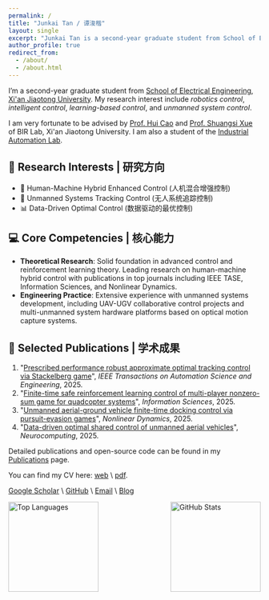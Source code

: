 ```yaml
---
permalink: /
title: "Junkai Tan / 谭浚楷"
layout: single
excerpt: "Junkai Tan is a second-year graduate student from School of Electrical Engineering, Xi'an Jiaotong University. His research interest include robotics control, intelligent control, learning-based control, and unmanned system control."
author_profile: true
redirect_from: 
  - /about/
  - /about.html
---
```



<!-- ## 👨‍💼 About Me | 个人简介 -->
I’m a second-year graduate student from [School of Electrical Engineering](https://ee.xjtu.edu.cn/), [Xi'an Jiaotong University](https://www.xjtu.edu.cn/). My research interest include *robotics control*, *intelligent control*, *learning-based control*, and *unmanned system control*.
<!-- - 🌐 Personal Website: [tanjunkai2001.github.io](https://tanjunkai2001.github.io) -->

I am very fortunate to be advised by [Prof. Hui Cao](http://gr.xjtu.edu.cn/en/web/huicao) and [Prof. Shuangsi Xue](https://gr.xjtu.edu.cn/en/web/xssxjtu) of BIR Lab, Xi'an Jiaotong University. I am also a student of the [Industrial Automation Lab](https://ee.xjtu.edu.cn/szdw/bssds/gyzdhjys.htm).



## 🔬 Research Interests | 研究方向
- 🤖 Human-Machine Hybrid Enhanced Control (人机混合增强控制)
- 🚁 Unmanned Systems Tracking Control (无人系统追踪控制)
- 📊 Data-Driven Optimal Control (数据驱动的最优控制)

## 💻 Core Competencies | 核心能力
- **Theoretical Research**: Solid foundation in advanced control and reinforcement learning theory. Leading research on human-machine hybrid control with publications in top journals including IEEE TASE, Information Sciences, and Nonlinear Dynamics.
- **Engineering Practice**: Extensive experience with unmanned systems development, including UAV-UGV collaborative control projects and multi-unmanned system hardware platforms based on optical motion capture systems.

## 📝 Selected Publications | 学术成果

1. "[Prescribed performance robust approximate optimal tracking control via Stackelberg game](https://ieeexplore.ieee.org/document/10916718)", *IEEE Transactions on Automation Science and Engineering*, 2025.
2. "[Finite-time safe reinforcement learning control of multi-player nonzero-sum game for quadcopter systems](https://www.sciencedirect.com/science/article/pii/S002002552500249X)", *Information Sciences*, 2025.
3. "[Unmanned aerial-ground vehicle finite-time docking control via pursuit-evasion games](https://link.springer.com/10.1007/s11071-025-11021-6)", *Nonlinear Dynamics*, 2025.
4. "[Data-driven optimal shared control of unmanned aerial vehicles](https://www.sciencedirect.com/science/article/pii/S0925231225001006)", *Neurocomputing*, 2025.

Detailed publications and open-source code can be found in my [Publications](https://tanjunkai2001.github.io/publications/) page.

You can find my CV here: [web](https://tanjunkai2001.github.io/cv/) \ [pdf](../assets/Curriculum_Vitae.pdf).


<!-- ## 📫 Contact | 联系方式 -->
[Google Scholar](https://scholar.google.com/citations?user=KrOQdKAAAAAJ&hl=zh-CN) \ [GitHub](https://github.com/tanjunkai2001) \ [Email](mailto:tanjk@stu.xjtu.edu.cn) \ [Blog](https://tanjunkai2001.github.io/blog)

<!-- ## 📫 Contact | 联系方式
- 📧 Email: tanjk@stu.xjtu.edu.cn -->


<div style="display: flex; align-items: center; justify-content: space-between;">
    <img src="https://github-readme-stats-weld-six-22.vercel.app/api/top-langs/?username=tanjunkai2001&layout=compact" alt="Top Languages" height="180" />
    <img src="https://github-readme-stats-weld-six-22.vercel.app/api?username=tanjunkai2001&count_private=true&show_icons=true" alt="GitHub Stats" height="180" />
</div>

